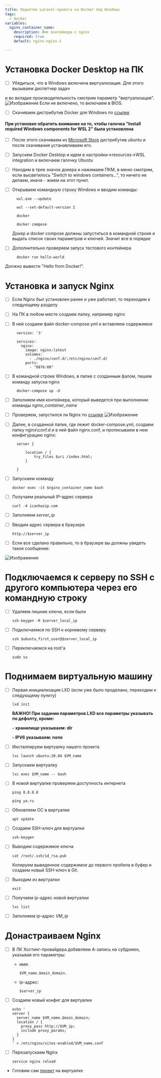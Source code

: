 ```yaml
---
title: Поднятие Laravel-проекта на Docker под Windows
tags:
  - docker
variables:
  nginx_container_name:
    description: Имя контейнера с nginx
    required: true
    default: nginx-nginx-1

---
```


# Установка Docker Desktop на ПК

- [ ] Убедиться, что в Windows включена виртуализация. Для этого вызываем диспетчер задач 
  
и во вкладке производительность смотрим параметр "виртуализация".
![Изображение](https://howto.parfentiy.site/images/isVirtualOn.png "Это успех")
Если не включено, то включаем в BIOS.

- [ ] Скачиваем дистрибутив Docker для Windows по [ссылке](https://desktop.docker.com/win/main/amd64/Docker%20Desktop%20Installer.exe?_gl=1*1129h03*_ga*MTQ1MDI5MjY5Ni4xNjg3MTE3MTkw*_ga_XJWPQMJYHQ*MTY5MDgwMDg0Mi4xMi4xLjE2OTA4MDA5NzEuMjMuMC4w)
  
#### При установке обратить внимание на то, чтобы галочка "Install required Windows components for WSL 2" была установлена

- [ ] После этого скачиваем из [Microsoft Store](https://www.microsoft.com/store/productid/9PN20MSR04DW?ocid=pdpshare) 
  дистрибутив ubuntu и после скачивания устанавливаем его.
  
- [ ] Запускем Docker Desktop и идем в настройки->resources->WSL integration и включаем галочку Ubuntu

- [ ] Находим в трее значок докера и нажимаем ПКМ, в меню смотрим, если высветилось "Switch to windows containers...",
то ничего не делаем, иначе - жмем на этот пункт.
  
- [ ] Открываем командную строку Windows и вводим команды:
  ```
    wsl.exe --update
  ```
  ```
    wsl --set-default-version 2
  ```
  ```
    docker
  ```
  ```
    docker compose
  ```
  Докер и docker compose должны запуститься в командной строке и выдать список своих параметров и ключей. Значит все в порядке

- [ ] Дополнительно проверяем запуск тестового контейнера

  ```
    docker run hello-world
  ```
Должно вывести "Hello from Docker!".

# Установка и запуск Nginx

- [ ] Если Nginx был установлен ранее и уже работает, то переходим к следующему разделу

- [ ] На ПК в любом месте создаем папку, например nginx
- [ ] В ней создаем файл docker-compose.yml и вставляем содержимое
  ```
    version: '3'
  
    services:
      nginx:
        image: nginx:latest
        volumes:
          - ./nginx/conf.d/:/etc/nginx/conf.d/
        ports:
          - "8876:80"  
  ```
- [ ] В командной строке Windows, в папке с созданным фалом, пишем команду запуска nginx 
  ```
    docker-compose up -d
  ```
- [ ] Заполняем имя контейнера, который выведется при выполнении команды <var>nginx_container_name</var>
- [ ] Проверяем, запустился ли Nginx по [ссылке](localhost:8876)
  ![Изображение](https://howto.parfentiy.site/nginx_started.png "Это успех")
  
- [ ] Далее, в созданной папке, где лежит docker-compose.yml, создаем папку nginx\conf.d и в ней файл nginx.conf,
и прописываем в нем конфигурацию nginx:
  ```
    server {
  
        location / {
            try_files $uri /index.html;
        }
    
    }
  ```
- [ ] Запускаем команду 
  ```
  docker exec -it $nginx_container_name bash
  ```

- [ ] Получаем реальный IP-адрес сервера

  ```
  curl -4 icanhazip.com
  ```

- [ ] Заполняем <var>server_ip</var>

- [ ] Вводим адрес сервера в браузере

  ```
  http://$server_ip
  ```

- [ ] Если все сделано правильно, то в браузере вы должны увидеть такое сообщение:

![Изображение](https://howto.parfentiy.site/nginx_started.png "Это успех")

# Подключаемся к серверу по SSH с другого компьютера через его командную строку

- [ ] Удаляем лишние ключи, если были

  ```
  ssh-keygen -R $server_local_ip
  ```

- [ ] Подключаемся по SSH к корневому серверу

  ```
  ssh $ubuntu_first_user@$server_local_ip
  ```

- [ ] Переключаемся на root'a

  ```
  sudo su
  ```

# Поднимаем виртуальную машину

- [ ] Первая инициализация LXD (если уже было проделано, переходим к следующему пункту)

  ```
  lxd init
  ```
    __ВАЖНО! При задании параметров LXD все параметры указывать по дефолту, кроме:__

    __- хранилище указываем: dir__

    __- IPV6 указываем: none__

- [ ] Инсталлируем виртуалку нашего проекта

  ```
  lxc launch ubuntu:20.04 $VM_name
  ```

- [ ] Запускаем виртуалку

  ```
  lxc exec $VM_name -- bash
  ```

- [ ] В новой виртуалке проверяем доступность интернета

  ```
  ping 8.8.8.8
  ```
  ```
  ping ya.ru
  ```

- [ ] Обновляем ОС в виртуалке

  ```
  apt update
  ```

- [ ] Создаем SSH-ключ для виртуалки

  ```
  ssh-keygen
  ```
- [ ] Выводим содержимое ключа

  ```
  cat /root/.ssh/id_rsa.pub
  ```
  Копируем выведенное содержимое до первого пробела в буфер и создаем новый SSH-ключ в Git.
  
- [ ] Выходим из виртуалки

  ```
  exit
  ```

- [ ] Получаем ip-адрес новой виртуалки

  ```
  lxc list
  ```

- [ ] Заполняем ip-адрес <var>VM_ip</var>

# Донастраиваем Nginx 

- [ ] В ЛК Хостинг-провайдера добавляем А-запись на субдомен, указывая его параметры:
  - имя: 
    ```
    $VM_name.$main_domain.
    ```
  - ip-адрес: 
    ```
    $server_ip
    ```

- [ ] Создаем новый конфиг для виртуалки

  ```
  echo '
  server {
    server_name $VM_name.$main_domain;
    location / {
      proxy_pass http://$VM_ip;
      include proxy_params;
    }
  }
  ' > /etc/nginx/sites-enabled/$VM_name.conf
  ```

- [ ] Перезапускаем Nginx

  ```
  service nginx reload
  ```

- Готовим сам [проект](https://howto.parfentiy.site/howto.html?pth=howtos/prd-server.md) на виртуалке